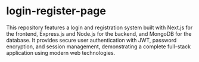 # login-register-page
This repository features a login and registration system built with Next.js for the frontend, Express.js and Node.js for the backend, and MongoDB for the database. It provides secure user authentication with JWT, password encryption, and session management, demonstrating a complete full-stack application using modern web technologies.
